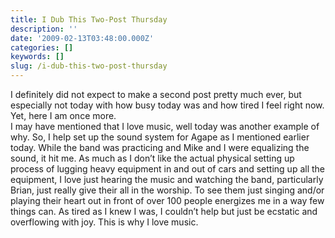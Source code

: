 ```yaml
---
title: I Dub This Two-Post Thursday
description: ''
date: '2009-02-13T03:48:00.000Z'
categories: []
keywords: []
slug: /i-dub-this-two-post-thursday
---
```

I definitely did not expect to make a second post pretty much ever, but especially not today with how busy today was and how tired I feel right now. Yet, here I am once more.  
I may have mentioned that I love music, well today was another example of why. So, I help set up the sound system for Agape as I mentioned earlier today. While the band was practicing and Mike and I were equalizing the sound, it hit me. As much as I don’t like the actual physical setting up process of lugging heavy equipment in and out of cars and setting up all the equipment, I love just hearing the music and watching the band, particularly Brian, just really give their all in the worship. To see them just singing and/or playing their heart out in front of over 100 people energizes me in a way few things can. As tired as I knew I was, I couldn’t help but just be ecstatic and overflowing with joy. This is why I love music.
